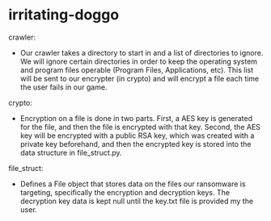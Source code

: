 # irritating-doggo

crawler:
* Our crawler takes a directory to start in and a list of directories to ignore. We will ignore certain directories in order to keep the operating system and program files operable (Program Files, Applications, etc). This list will be sent to our encrypter (in crypto) and will encrypt a file each time the user fails in our game.

crypto:
* Encryption on a file is done in two parts. First, a AES key is generated for the file, and then the file is encrypted with that key. Second, the AES key will be encrypted with a public RSA key, which was created with a private key beforehand, and then the encrypted key is stored into the data structure in file_struct.py. 

file_struct:
* Defines a File object that stores data on the files our ransomware is targeting, specifically the encryption and decryption keys. The decryption key data is kept null until the key.txt file is provided my the user.

